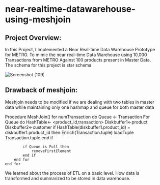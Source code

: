 # near-realtime-datawarehouse-using-meshjoin

## Project Overview: ##
In this Project, I Implemented a Near Real-time Data Warehouse Prototype for METRO. To mimic the near real-time Data Warehouse using 10,000 Transactions from METRO Against 100 products present in Master Data. The schema for this project is star schema

![Screenshot (109)](https://user-images.githubusercontent.com/88310782/229909151-f3cc8c5f-2880-4fef-b927-e6f7d88f5383.png)


## Drawback of meshjoin:
Meshjoin needs to be modified if we are dealing with two tables in master data while maintaining only one hashmap and queue for both master data

Procedure MeshJoin()
	for  numTransaction do
		Queue <- Transaction
		For Queue do
			HashTable<- <product_id,transaction>
			Diskbuffer1<-product
			Diskbuffer2<-customer
			if HashTable(diskbuffer1.product_id) = diskbuffer1.product_id then
				Enrich(Transaction.tuple)
				loadTuple Transaction.tuple
			end if
			
			if Queue is Full then
				removeFirstElement
			end if
		end for
	end for


We learned about the process of ETL on a basic level. How data is transformed and summarized to be stored in data warehouse.
